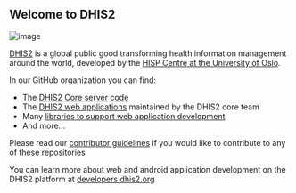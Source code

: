 ## Welcome to DHIS2

![image](https://user-images.githubusercontent.com/947888/184329821-756d30c8-a6c6-4492-8168-53363d8aa714.png)

[DHIS2](https://dhis2.org) is a global public good transforming health information management around the world, developed by the [HISP Centre at the University of Oslo](https://www.mn.uio.no/hisp/english/).

In our GitHub organization you can find:
- The [DHIS2 Core server code](https://github.com/dhis2/dhis2-core)
- The [DHIS2 web applications](https://github.com/search?q=topic%3Aweb-app+org%3Adhis2+fork%3Atrue&type=repositories) maintained by the DHIS2 core team
- Many [libraries to support web application development](https://github.com/search?q=topic%3Aweb-lib+org%3Adhis2+fork%3Atrue&type=repositories)
- And more...

Please read our [contributor guidelines](https://developers.dhis2.org/community/contribute) if you would like to contribute to any of these repositories

You can learn more about web and android application development on the DHIS2 platform at [developers.dhis2.org](https://developers.dhis2.org)
